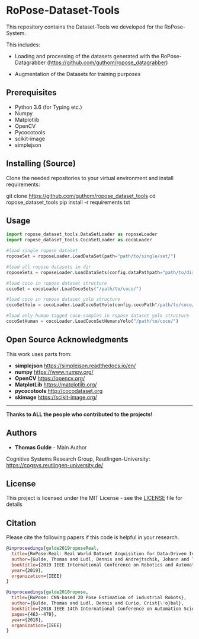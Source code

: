 # RoPose-Dataset-Tools
This repository contains the Dataset-Tools we developed for the RoPose-System. 

This includes:
* Loading and processing of the datasets generated with the RoPose-Datagrabber (https://github.com/guthom/ropose_datagrabber)

* Augmentation of the Datasets for training purposes

## Prerequisites
* Python 3.6 (for Typing etc.)
* Numpy
* Matplotlib
* OpenCV
* Pycocotools
* scikit-image
* simplejson

## Installing (Source)
Clone the needed repositories to your virtual environment and install requirements:

git clone https://github.com/guthom/ropose_dataset_tools
cd ropose_dataset_tools
pip install -r requirements.txt


## Usage
``` python
import ropose_dataset_tools.DataSetLoader as roposeLoader
import ropose_dataset_tools.CocoSetLoader as cocoLoader

#load single ropose dataset
roposeSet = roposeLoader.LoadDataSet(path="path/to/single/set/")

#load all ropose datasets in dir
roposeSets = roposeLoader.LoadDataSets(config.dataPathpath="path/to/dir/with/sets/")

#load coco in ropose dataset structure
cocoSet = cocoLoader.LoadCocoSets("/path/to/coco/")

#load coco in ropose dataset yolo structure
cocoSetYolo = cocoLoader.LoadCocoSetYolo(config.cocoPath"/path/to/coco/")

#load only human tagged coco-samples in ropose dataset yolo structure
cocoSetHuman = cocoLoader.LoadCocoSetHumansYolo("/path/to/coco/")
```

## Open Source Acknowledgments
This work uses parts from:
* **simplejson** https://simplejson.readthedocs.io/en/
* **numpy** https://www.numpy.org/
* **OpenCV** https://opencv.org/
* **MatplotLib** https://matplotlib.org/
* **pycocotools** http://cocodataset.org
* **skimage** https://scikit-image.org/
* **

**Thanks to ALL the people who contributed to the projects!**

## Authors

* **Thomas Gulde** - Main Author

Cognitive Systems Research Group, Reutlingen-University:
https://cogsys.reutlingen-university.de/

## License

This project is licensed under the MIT License - see the [LICENSE](LICENSE) file for details

## Citation
Please cite the following papers if this code is helpful in your research. 

```bib
@inproceedings{gulde2019roposeReal,
  title={RoPose-Real: Real World Dataset Acquisition for Data-Driven Industrial Robot Arm Pose Estimation},
  author={Gulde, Thomas and Ludl, Dennis and Andrejtschik, Johann and Thalji, Salma and Curio, Crist{\'o}bal},
  booktitle={2019 IEEE International Conference on Robotics and Automation (ICRA)},
  year={2019},
  organization={IEEE}
}

@inproceedings{gulde2018ropose,
  title={RoPose: CNN-based 2D Pose Estimation of industrial Robots},
  author={Gulde, Thomas and Ludl, Dennis and Curio, Crist{\'o}bal},
  booktitle={2018 IEEE 14th International Conference on Automation Science and Engineering (CASE)},
  pages={463--470},
  year={2018},
  organization={IEEE}
}
```

